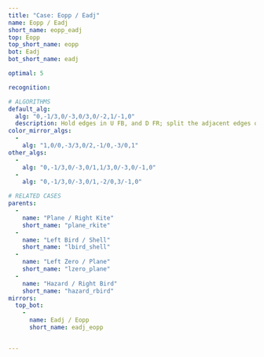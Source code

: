 ```yaml
---
title: "Case: Eopp / Eadj"
name: Eopp / Eadj
short_name: eopp_eadj
top: Eopp
top_short_name: eopp
bot: Eadj
bot_short_name: eadj

optimal: 5

recognition:

# ALGORITHMS
default_alg:
  alg: "0,-1/3,0/-3,0/3,0/-2,1/-1,0"
  description: Hold edges in U FB, and D FR; split the adjacent edges on bottom.
color_mirror_algs:
  -
    alg: "1,0/0,-3/3,0/2,-1/0,-3/0,1"
other_algs:
  -
    alg: "0,-1/3,0/-3,0/1,1/3,0/-3,0/-1,0"
  -
    alg: "0,-1/3,0/-3,0/1,-2/0,3/-1,0"

# RELATED CASES
parents:
  -
    name: "Plane / Right Kite"
    short_name: "plane_rkite"
  -
    name: "Left Bird / Shell"
    short_name: "lbird_shell"
  -
    name: "Left Zero / Plane"
    short_name: "lzero_plane"
  -
    name: "Hazard / Right Bird"
    short_name: "hazard_rbird"
mirrors:
  top_bot:
    -
      name: Eadj / Eopp
      short_name: eadj_eopp


---
```


